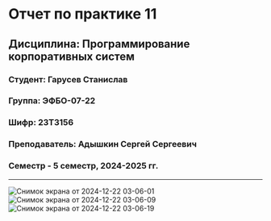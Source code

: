 # Отчет по практике 11
## Дисциплина: Программирование корпоративных систем
### Студент: Гарусев Станислав
### Группа: ЭФБО-07-22
### Шифр: 23Т3156
### Преподаватель: Адышкин Сергей Сергеевич
### Семестр - 5 семестр, 2024-2025 гг.
_____
![Снимок экрана от 2024-12-22 03-06-01](https://github.com/user-attachments/assets/69f013bb-c0d2-4f52-8f3b-022f96647a88)
![Снимок экрана от 2024-12-22 03-06-09](https://github.com/user-attachments/assets/84ecf1d0-ae7e-43da-8d7c-28cb8a5c570e)
![Снимок экрана от 2024-12-22 03-06-19](https://github.com/user-attachments/assets/a0feef62-0622-4d85-86f4-5237f0546ef6)
